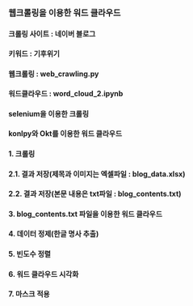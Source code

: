 ### 웹크롤링을 이용한 워드 클라우드

#### 크롤링 사이트 : 네이버 블로그
#### 키워드        : 기후위기

#### 웹크롤링     : web_crawling.py
#### 워드클라우드 : word_cloud_2.ipynb

#### selenium을 이용한 크롤링
#### konlpy와 Okt를 이용한 워드 클라우드

#### 1. 크롤링
#### 2.1. 결과 저장(제목과 이미지는 엑셀파일 : blog_data.xlsx)
#### 2.2. 결과 저장(본문 내용은 txt파일 : blog_contents.txt)
#### 3. blog_contents.txt 파일을 이용한 워드 클라우드
#### 4. 데이터 정제(한글 명사 추출)
#### 5. 빈도수 정렬
#### 6. 워드 클라우드 시각화
#### 7. 마스크 적용
